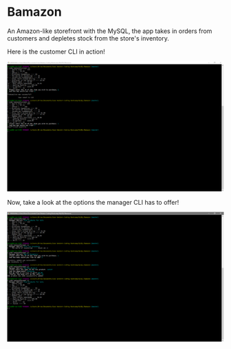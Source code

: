 # Bamazon
An Amazon-like storefront with the MySQL, the app takes in orders from customers and depletes stock from the store's inventory.


Here is the customer CLI in action!

![alt text](https://github.com/bdunams/Bamazon/blob/master/src/Customer.PNG)




Now, take a look at the options the manager CLI has to offer!

![alt text](https://github.com/bdunams/Bamazon/blob/master/src/Manager.png)
